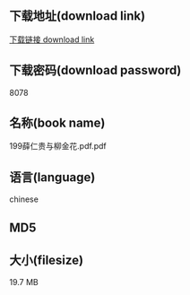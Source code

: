 ## 下载地址(download link)
[下载链接 download link](https://voluble-croquembouche-d321dc.netlify.app/?s=199%E8%96%9B%E4%BB%81%E8%B4%B5%E4%B8%8E%E6%9F%B3%E9%87%91%E8%8A%B1.pdf)

## 下载密码(download password)
8078

## 名称(book name)
199薛仁贵与柳金花.pdf.pdf

## 语言(language)
chinese

## MD5


## 大小(filesize)
19.7 MB
